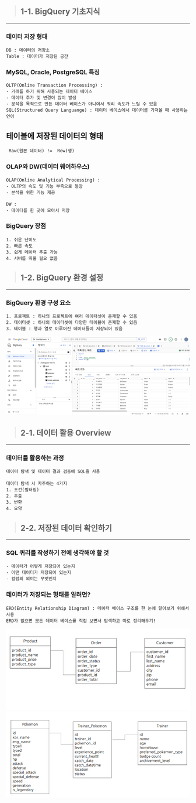 > ## 1-1. BigQuery 기초지식
---

### 데이터 저장 형태
```
DB : 데이터의 저장소
Table : 데이터가 저장된 공간
```

### MySQL, Oracle, PostgreSQL 특징
```
OLTP(Online Transaction Processing) :
- 거래를 하기 위해 사용되는 데이터 베이스
- 데이터 추가 및 변경이 많이 발생
- 분석을 목적으로 만든 데이터 베이스가 아니여서 쿼리 속도가 느릴 수 있음
SQL(Structured Query Languange) : 데이터 베이스에서 데이터를 가져올 때 사용하는 언어
```

## 테이블에 저장된 데이터의 형태
```
 Raw(원본 데이터) !=  Row(행)
```

### OLAP와 DW(데이터 웨어하우스)
```
OLAP(Online Analytical Processing) :
- OLTP의 속도 및 기능 부족으로 등장
- 분석을 위한 기능 제공

DW :
- 데이터를 한 곳에 모아서 저장
```

### BigQuery 장점
```
1. 쉬운 난이도
2. 빠른 속도
3. 쉽게 데이터 추출 가능
4. 서버를 띄울 필요 없음
```

> ## 1-2. BigQuery 환경 설정
---

### BigQuery 환경 구성 요소
```
1. 프로젝트 : 하나의 프로젝트에 여러 데이터셋이 존재할 수 있음
2. 데이터셋 : 하나의 데이터셋에 다양한 테이블이 존재할 수 있음
3. 테이블 : 행과 열로 이루어진 데이터들이 저장되어 있음
```
![alt text](image.png)

> ## 2-1. 데이터 활용 Overview
---

### 데이터를 활용하는 과정
```
데이터 탐색 및 데이터 결과 검증에 SQL을 사용

데이터 탐색 시 자주하는 4가지
1. 조건(필터링)
2. 추출
3. 변환
4. 요약
```

> ## 2-2. 저장된 데이터 확인하기
---

### SQL 퀴리를 작성하기 전에 생각해야 할 것
```
- 데이터가 어떻게 저장되어 있는지
- 어떤 데이터가 저장되어 있는지
- 컬럼의 의미는 무엇인지
```

### 데이터가 저장되는 형태를 알려면?
```
ERD(Entity Relationship Diagram) : 데이터 베이스 구조를 한 눈에 알아보기 위해서 사용
ERD가 없으면 모든 데이터 베이스를 직접 보면서 탐색하고 따로 정리해두기!
```
![alt text](image-1.png)
![alt text](image-2.png)





